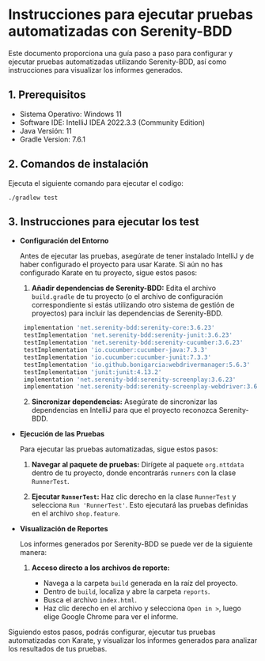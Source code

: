 # Instrucciones para ejecutar pruebas automatizadas con Serenity-BDD
Este documento proporciona una guía paso a paso para configurar y ejecutar pruebas automatizadas utilizando Serenity-BDD, así como instrucciones para visualizar los informes generados.

## 1. Prerequisitos

- Sistema Operativo: Windows 11
- Software IDE: IntelliJ IDEA 2022.3.3 (Community Edition)
- Java Versión: 11
- Gradle Version: 7.6.1

## 2. Comandos de instalación

Ejecuta el siguiente comando para ejecutar el codigo:

```shell
./gradlew test   
```

## 3. Instrucciones para ejecutar los test

- **Configuración del Entorno**
  
  Antes de ejecutar las pruebas, asegúrate de tener instalado IntelliJ y de haber configurado el proyecto para usar Karate. Si aún no has configurado Karate en tu proyecto, sigue estos pasos:

  1. **Añadir dependencias de Serenity-BDD:** Edita el archivo `build.gradle` de tu proyecto (o el archivo de configuración correspondiente si estás utilizando otro sistema de gestión de proyectos) para incluir las dependencias de Serenity-BDD.

   ```groovy
    implementation 'net.serenity-bdd:serenity-core:3.6.23'
    testImplementation 'net.serenity-bdd:serenity-junit:3.6.23'
    testImplementation 'net.serenity-bdd:serenity-cucumber:3.6.23'
    testImplementation 'io.cucumber:cucumber-java:7.3.3'
    testImplementation 'io.cucumber:cucumber-junit:7.3.3'
    testImplementation 'io.github.bonigarcia:webdrivermanager:5.6.3'
    testImplementation 'junit:junit:4.13.2'
    implementation 'net.serenity-bdd:serenity-screenplay:3.6.23'
    implementation 'net.serenity-bdd:serenity-screenplay-webdriver:3.6.23'
    ```

  2. **Sincronizar dependencias:** Asegúrate de sincronizar las dependencias en IntelliJ para que el proyecto reconozca Serenity-BDD.

- **Ejecución de las Pruebas**

  Para ejecutar las pruebas automatizadas, sigue estos pasos:

  1. **Navegar al paquete de pruebas:** Dirígete al paquete `org.nttdata` dentro de tu proyecto, donde encontrarás `runners` con la clase `RunnerTest`.

  2. **Ejecutar `RunnerTest`:** Haz clic derecho en la clase `RunnerTest` y selecciona `Run 'RunnerTest'`. Esto ejecutará las pruebas definidas en el archivo `shop.feature`.

- **Visualización de Reportes**

  Los informes generados por Serenity-BDD se puede ver de la siguiente manera:

  1. **Acceso directo a los archivos de reporte:**

     - Navega a la carpeta `build` generada en la raíz del proyecto.
     - Dentro de `build`, localiza y abre la carpeta `reports`.
     - Busca el archivo `index.html`.
     - Haz clic derecho en el archivo y selecciona `Open in >`, luego elige Google Chrome para ver el informe.

Siguiendo estos pasos, podrás configurar, ejecutar tus pruebas automatizadas con Karate, y visualizar los informes generados para analizar los resultados de tus pruebas.
